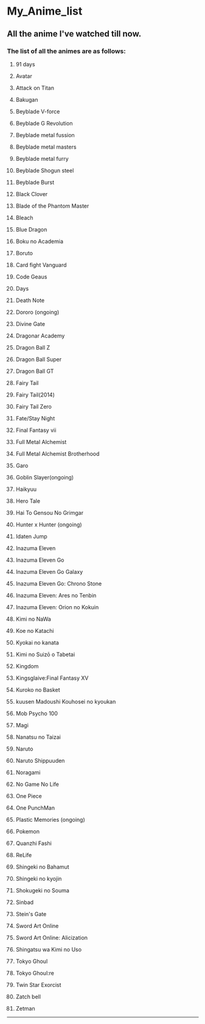 # My_Anime_list

## All the anime I've watched till now.

### The list of all the animes are as follows:

1. 91 days 

1.	Avatar

2.	Attack on Titan

3.	Bakugan

4.	Beyblade V-force
    
4. Beyblade G Revolution
    
4. Beyblade metal fussion
    
4. Beyblade metal masters
    
4. Beyblade metal furry
    
4. Beyblade Shogun steel
    
4. Beyblade Burst

5. Black Clover

5. Blade of the Phantom Master

6. Bleach

7. Blue Dragon

8. Boku no Academia

9. Boruto

9. Card fight Vanguard

10.	Code Geaus

11. Days

11.	Death Note

11. Dororo (ongoing)

11. Divine Gate

12. Dragonar Academy

12.	Dragon Ball Z

13.	Dragon Ball Super

14.	Dragon Ball GT

15.	Fairy Tail

16.	Fairy Tail(2014)

17.	Fairy Tail Zero

18.	Fate/Stay Night

19.	Final Fantasy vii

20.	Full Metal Alchemist

21.	Full Metal Alchemist Brotherhood

22.	Garo

23. Goblin Slayer(ongoing)

23.	Haikyuu

24.	Hero Tale

25.	Hai To Gensou No Grimgar

25. Hunter x Hunter (ongoing)

26. Idaten Jump

26.	Inazuma Eleven

26. Inazuma Eleven Go

26. Inazuma Eleven Go Galaxy

26. Inazuma Eleven Go: Chrono Stone

26. Inazuma Eleven: Ares no Tenbin

26. Inazuma Eleven: Orion no Kokuin

27.	Kimi no NaWa

28.	Koe no Katachi

29.	Kyokai no kanata

30. Kimi no Suizō o Tabetai

30. Kingdom

31. Kingsglaive:Final Fantasy XV

32. Kuroko no Basket

33. kuusen Madoushi Kouhosei no kyoukan

33. Mob Psycho 100

34. Magi

34. Nanatsu no Taizai

35. Naruto

35. Naruto Shippuuden

35. Noragami

35. No Game No Life

36. One Piece

37. One PunchMan

38. Plastic Memories (ongoing) 

38. Pokemon

39. Quanzhi Fashi

40. ReLife

41. Shingeki no Bahamut

42. Shingeki no kyojin

42. Shokugeki no Souma

43. Sinbad

43. Stein's Gate

44. Sword Art Online

44. Sword Art Online: Alicization

45. Shingatsu wa Kimi no Uso

46. Tokyo Ghoul

46. Tokyo Ghoul:re

47. Twin Star Exorcist

48. Zatch bell

49. Zetman

***
